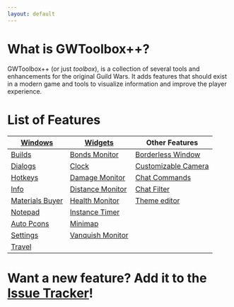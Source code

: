 ```yaml
---
layout: default
---
```


# What is GWToolbox++?
GWToolbox++ (or just *toolbox*), is a collection of several tools and enhancements for the original Guild Wars. It adds features that should exist in a modern game and tools to visualize information and improve the player experience.

# List of Features
| [Windows](windows) | [Widgets](widgets) | Other Features  |
| ------------- |-------------| -----|
| [Builds](builds) | [Bonds Monitor](widgets#bonds) | [Borderless Window](settings#game_settings) |
| [Dialogs](dialogs) | [Clock](widgets#clock) | [Customizable Camera](camera) |
| [Hotkeys](hotkeys) | [Damage Monitor](widgets#damage) | [Chat Commands](commands) |
| [Info](info) | [Distance Monitor](widgets#distance) | [Chat Filter](filter) |
| [Materials Buyer](materials) | [Health Monitor](widgets#health) | [Theme editor](theme) |
| [Notepad](windows#notepad) | [Instance Timer](widgets#timer) |  |
| [Auto Pcons](pcons) | [Minimap](minimap) |  |
| [Settings](settings) | [Vanquish Monitor](widgets#vanquish) |  |
| [Travel](travel) |  |  |

# Want a new feature? Add it to the [Issue Tracker](https://github.com/HasKha/GWToolboxpp/issues)!
